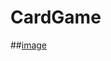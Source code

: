 # CardGame


##[image](https://user-images.githubusercontent.com/124572622/235672087-fcd46b0d-5f2a-4958-8637-00cf47d448ec.png)
